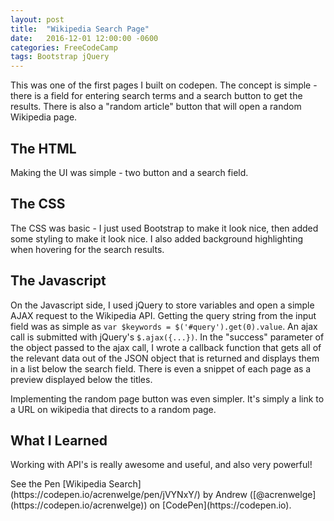 ```yaml
---
layout: post
title:  "Wikipedia Search Page"
date:   2016-12-01 12:00:00 -0600
categories: FreeCodeCamp
tags: Bootstrap jQuery
---
```

This was one of the first pages I built on codepen. The concept is simple - there is a
field for entering search terms and a search button to get the results. There is also
a "random article" button that will open a random Wikipedia page.
<!--end excerpt-->

## The HTML
Making the UI was simple - two button and a search field.

## The CSS
The CSS was basic - I just used Bootstrap to make it look nice, then added some
styling to make it look nice. I also added background highlighting when hovering
for the search results.

## The Javascript
On the Javascript side, I used jQuery to store variables and open a simple AJAX
request to the Wikipedia API. Getting the query string from the input field was as simple as
`var $keywords = $('#query').get(0).value`. An ajax call is submitted with
jQuery's `$.ajax({...})`. In the "success" parameter of the object passed to
the ajax call, I wrote a callback function that gets all of the relevant data out of the JSON
object that is returned and displays them in a list below the search field. There is
even a snippet of each page as a preview displayed below the titles.

Implementing the random page button was even simpler. It's simply a link to
a URL on wikipedia that directs to a random page.

## What I Learned
Working with API's is really awesome and useful, and also very powerful!

<p data-height="500" data-theme-id="0" data-slug-hash="jVYNxY" data-default-tab="result" data-user="acrenwelge" data-embed-version="2" data-pen-title="Wikipedia Search" class="codepen">
  See the Pen [Wikipedia Search](https://codepen.io/acrenwelge/pen/jVYNxY/) by Andrew ([@acrenwelge](https://codepen.io/acrenwelge)) on [CodePen](https://codepen.io).
</p>
